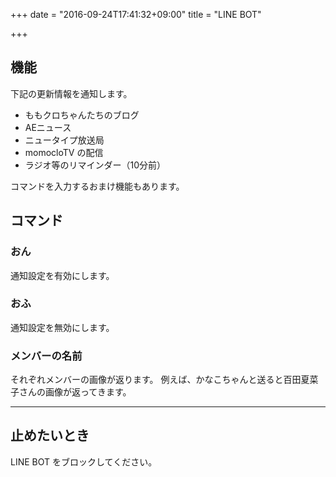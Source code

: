 +++
date = "2016-09-24T17:41:32+09:00"
title = "LINE BOT"

+++

## 機能

下記の更新情報を通知します。

 - ももクロちゃんたちのブログ
 - AEニュース
 - ニュータイプ放送局
 - momocloTV の配信
 - ラジオ等のリマインダー（10分前）

コマンドを入力するおまけ機能もあります。

## コマンド

### おん

通知設定を有効にします。

### おふ

通知設定を無効にします。

### メンバーの名前

それぞれメンバーの画像が返ります。
例えば、かなこちゃんと送ると百田夏菜子さんの画像が返ってきます。

----

## 止めたいとき

LINE BOT をブロックしてください。

